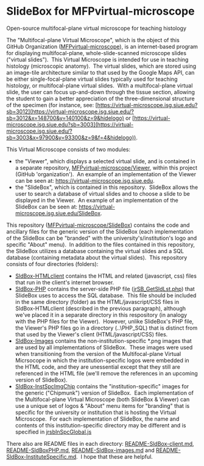 # SlideBox for MFPvirtual-microscope

Open-source multifocal-plane virtual microscope for teaching histology

The "Multifocal-plane Virtual Microscope", which is the object of this GitHub Organization ([MFPvirtual-microscope](https://github.com/MFPvirtual-microscope)), is an internet-based program for displaying multifocal-plane, whole-slide-scanned microscope slides ("virtual slides").&nbsp; This Virtual Microscope is intended for use in teaching histology (microscopic anatomy).&nbsp; The virtual slides, which are stored using an image-tile architecture similar to that used by the Google Maps API, can be either single-focal-plane virtual slides typically used for teaching histology, or multifocal-plane virtual slides.&nbsp; With a multifocal-plane virtual slide, the user can focus up-and-down through the tissue section, allowing the student to gain a better appreciation of the three-dimensional structure of the specimen (for instance, see: [https://virtual-microscope.isg.siue.edu?sb=3012](https://virtual-microscope.isg.siue.edu/?sb=3012&x=148700&y=140100&z=9&hidelogo) or [https://virtual-microscope.isg.siue.edu?sb=3003](https://virtual-microscope.isg.siue.edu/?sb=3003&x=97900&y=93300&z=9&f=4&hidelogo)).

This Virtual Microscope consists of two modules:

* the "Viewer", which displays a selected virtual slide, and is contained in a separate repository, [MFPvirtual-microscope/Viewer](https://github.com/MFPvirtual-microscope/Viewer), within this project (GitHub \'organization\').&nbsp; An example of an implementation of the Viewer can be seen at: https://virtual-microscope.isg.siue.edu.
* the "SlideBox", which is contained in this repository.&nbsp; SlideBox allows the user to search a database of virtual slides and to choose a slide to be displayed in the Viewer.&nbsp; An example of an implementation of the SlideBox can be seen at: https://virtual-microscope.isg.siue.edu/SlideBox.

This repository ([MFPvirtual-microscope/SlideBox](https://github.com/MFPvirtual-microscope/SlideBox)) contains the code and ancillary files for the generic version of the SlideBox (each implementation of the SlideBox can be "branded" with the university's/institution's logo and specific "About" menu).&nbsp; In addition to the files contained in this repository, the SlideBox utilizes a database containing the virtual slides and a SQL database (containing metadata about the virtual slides).&nbsp; This repository consists of four directories (folders):

* [SldBox-HTMLclient](https://github.com/MFPvirtual-microscope/SlideBox/tree/main/SldBox-HTMLclient) contains the HTML and related (javascript, css) files that run in the client's internet browser.
* [SldBox-PHP](https://github.com/MFPvirtual-microscope/SlideBox/tree/main/SldBox-PHP) contains the server-side PHP file ([jrSB_GetSldLst.php](https://github.com/MFPvirtual-microscope/SlideBox/blob/main/SldBox-PHP/jrSB_GetSldLst.php)) that SlideBox uses to access the SQL database.&nbsp; This file should be included in the same directory (folder) as the HTML/javascript/CSS files in SldBox-HTMLclient (described in the previous paragraph), although we've placed it in a separate directory in this respository (in analogy with the PHP files for the Viewer).&nbsp; However, unlike SlideBox's PHP file, the Viewer's PHP files go in a directory (..\\PHP_SQL) that is distinct from that used by the Viewer's client (HTML/javascript/CSS) files.
* [SldBox-Images](https://github.com/MFPvirtual-microscope/SlideBox/tree/main/SldBox-Images) contains the non-institution-specific \*.png images that are used by all implementations of SlideBox.&nbsp; These images were used when transitioning from the version of the Multifocal-plane Virtual Micrsocope in which the institution-specific logos were embedded in the HTML code, and they are unessential except that they still are referenced in the HTML file (we'll remove the references in an upcoming version of SlideBox).
* [SldBox-InstSpcImgChip](https://github.com/MFPvirtual-microscope/SlideBox/tree/main/SldBox-InstSpcImgChip) contains the "institution-specific" images for the generic ("Chipmunk") version of SlideBox.&nbsp; Each implementation of the Multifocal-plane Virtual Microscope (both SlideBox & Viewer) can use a unique set of logos & "About" menu items for "branding" that is specific for the university or institution that is hosting the Virtual Microscope.&nbsp; For each implementation of SlideBox, the name and contents of this institution-specific directory may be different and is specified in [jrsbInSpcGlobal.js](https://github.com/MFPvirtual-microscope/SlideBox/blob/main/SldBox-HTMLclient/jrsbInSpcGlobal.js)

There also are README files in each directory: [README-SldBox-client.md](https://github.com/MFPvirtual-microscope/SlideBox/blob/main/SldBox-HTMLclient/README-SldBox-client.md), [README-SldBoxPHP.md](https://github.com/MFPvirtual-microscope/SlideBox/blob/main/SldBox-PHP/README-SldBoxPHP.md), [README-SldBox-images.md](https://github.com/MFPvirtual-microscope/SlideBox/blob/main/SldBox-Images/README-SldBox-images.md) and [README-SldBox-InstituteSpecific.md](https://github.com/MFPvirtual-microscope/SlideBox/blob/main/SldBox-InstSpcImgChip/README-SldBox-InstituteSpecific.md).&nbsp; I hope that these are helpful.
